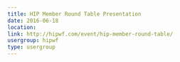 ```yaml
---
title: HIP Member Round Table Presentation
date: 2016-06-18
location: 
link: http://hipwf.com/event/hip-member-round-table/
usergroup: hipwf
type: usergroup
---
```

